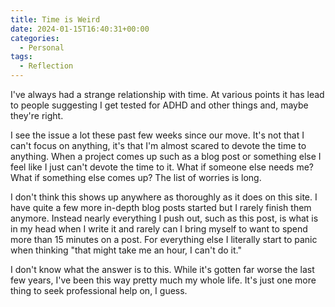 ```yaml
---
title: Time is Weird
date: 2024-01-15T16:40:31+00:00
categories:
  - Personal
tags:
  - Reflection
---
```


I've always had a strange relationship with time. At various points it has lead to people suggesting I get tested for ADHD and other things and, maybe they're right.

I see the issue a lot these past few weeks since our move. It's not that I can't focus on anything, it's that I'm almost scared to devote the time to anything. When a project comes up such as a blog post or something else I feel like I just can't devote the time to it. What if someone else needs me? What if something else comes up? The list of worries is long.

I don't think this shows up anywhere as thoroughly as it does on this site. I have quite a few more in-depth blog posts started but I rarely finish them anymore. Instead nearly everything I push out, such as this post, is what is in my head when I write it and rarely can I bring myself to want to spend more than 15 minutes on a post. For everything else I literally start to panic when thinking "that might take me an hour, I can't do it."

I don't know what the answer is to this. While it's gotten far worse the last few years, I've been this way pretty much my whole life. It's just one more thing to seek professional help on, I guess.